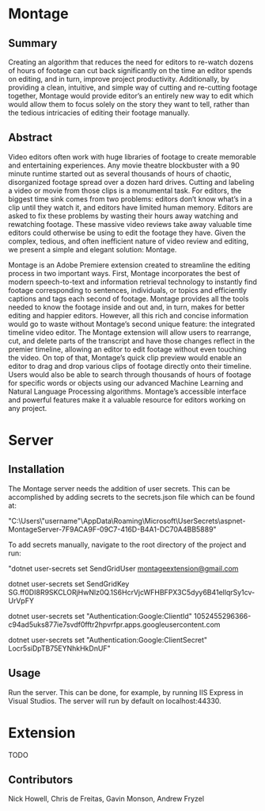 # Montage



## **Summary**  
Creating an algorithm that reduces the need for editors to re-watch dozens of hours of footage can cut back significantly on the time an editor spends on editing, and in turn, improve project productivity. Additionally, by providing a clean, intuitive, and simple way of cutting and re-cutting footage together, Montage would provide editor’s an entirely new way to edit which would allow them to focus solely on the story they want to tell, rather than the tedious intricacies of editing their footage manually.

## **Abstract**  
Video editors often work with huge libraries of footage to create memorable and entertaining experiences. Any movie theatre blockbuster with a 90 minute runtime started out as several thousands of hours of chaotic, disorganized footage spread over a dozen hard drives. Cutting and labeling a video or movie from those clips is a monumental task. For editors, the biggest time sink comes from two problems: editors don’t know what’s in a clip until they watch it, and editors have limited human memory. Editors are asked to fix these problems by wasting their hours away watching and rewatching footage. These massive video reviews take away valuable time editors could otherwise be using to edit the footage they have. Given the complex, tedious, and often inefficient nature of video review and editing, we present a simple and elegant solution: Montage.  

Montage is an Adobe Premiere extension created to streamline the editing process in two important  ways. First, Montage incorporates the best of modern speech-to-text and information retrieval technology to instantly find footage corresponding to sentences, individuals, or topics and efficiently captions and tags each second of footage. Montage provides all the tools needed to know the footage inside and out and, in turn, makes for better editing and happier editors. However, all this rich and concise information would go to waste without Montage’s second unique feature: the integrated timeline video editor. The Montage extension will allow users to rearrange, cut, and delete parts of the transcript and have those changes reflect in the premier timeline, allowing an editor to edit footage without even touching the video. On top of that, Montage’s quick clip preview would enable an editor to drag and drop various clips of footage directly onto their timeline. Users would also be able to search through thousands of hours of footage for specific words or objects using our advanced Machine Learning and Natural Language Processing algorithms. Montage’s accessible interface and powerful features make it a valuable resource for editors working on any project.

# Server

## **Installation**

The Montage server needs the addition of user secrets. This can be accomplished by adding secrets to the secrets.json file which can be found at:

"C:\Users\\"username"\AppData\Roaming\Microsoft\UserSecrets\aspnet-MontageServer-7F9ACA9F-09C7-416D-B4A1-DC70A4BB5889"

To add secrets manually, navigate to the root directory of the project and run:

"dotnet user-secrets set SendGridUser montageextension@gmail.com

dotnet user-secrets set SendGridKey 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

dotnet user-secrets set "Authentication:Google:ClientId" 1052455296366-c94ad5uks877ie7svdf0fftr2hpvrfpr.apps.googleusercontent.com

dotnet user-secrets set "Authentication:Google:ClientSecret" Locr5siDpTB75EYNhkHkDnUF"

## **Usage**

Run the server. This can be done, for example,  by running IIS Express in Visual Studios. The server will run by default on localhost:44330.

# Extension
TODO

## **Contributors**
Nick Howell, Chris de Freitas,
Gavin Monson,
Andrew Fryzel
